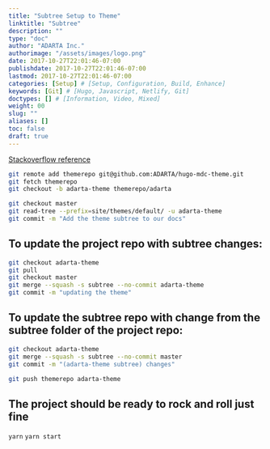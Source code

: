 ```yaml
---
title: "Subtree Setup to Theme"
linktitle: "Subtree"
description: ""
type: "doc"
author: "ADARTA Inc."
authorimage: "/assets/images/logo.png"
date: 2017-10-27T22:01:46-07:00
publishdate: 2017-10-27T22:01:46-07:00
lastmod: 2017-10-27T22:01:46-07:00
categories: [Setup] # [Setup, Configuration, Build, Enhance]
keywords: [Git] # [Hugo, Javascript, Netlify, Git]
doctypes: [] # [Information, Video, Mixed]
weight: 00
slug: ""
aliases: []
toc: false
draft: true
---
```

[Stackoverflow reference](https://stackoverflow.com/questions/24709704/apply-gradle-file-from-different-repository/24709789#24709789)

```bash
git remote add themerepo git@github.com:ADARTA/hugo-mdc-theme.git
git fetch themerepo
git checkout -b adarta-theme themerepo/adarta

git checkout master
git read-tree --prefix=site/themes/default/ -u adarta-theme
git commit -m "Add the theme subtree to our docs"
```

## To update the project repo with subtree changes:

```bash
git checkout adarta-theme
git pull
git checkout master
git merge --squash -s subtree --no-commit adarta-theme
git commit -m "updating the theme"
```

## To update the subtree repo with change from the subtree folder of the project repo:

```bash
git checkout adarta-theme
git merge --squash -s subtree --no-commit master
git commit -m "(adarta-theme subtree) changes"

git push themerepo adarta-theme
```

## The project should be ready to rock and roll just fine
`yarn`
`yarn start`
